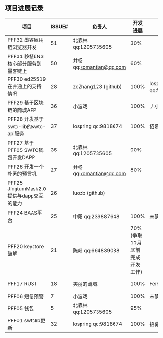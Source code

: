 ## 项目进展记录

| 项目           | ISSUE# | 负责人 | 开发进展 | 验收人 | 验收进展 | 备注 |
|----------------|--------|----------|--------|-------|-------|-------|
| PFP32 墨客应用链浏览器开发 | 51      | 北森林 qq:1205735605   |  30%   |    |           | 2019/12/9更新 |
| PFP31 移植ENS核心部分服务到墨客链上 | 50      | 井畅 qq:komantian@qq.com  |    60%    |      |        | 2019/12/24更新 | 
| PFP30 ed25519 在井通上的支持情况 | 28      | zcZhang123 (github)  |  100%     |  lospring qq:9818674     |   100%   | 2019/12/25 项目完成 | 
| PFP29 基于区块链的商城APP | 36      | 小游戏   | 100%    |丿小丶灬 |     100%      | 2019/12/9 项目完成 |
| PFP28 开发基于swtc-lib的swtc-api服务 | 37      | lospring qq:9818674   |    100%      |  招募中     |        | 2019/12/24更新 | 
| PFP27 基于PFP05 SWTC钱包开发DAPP | 35      | 北森林  qq:1205735605  |   90%     |       |        | 2019/12/24更新 | 
| PFP26 开发一个朴素的预言机 | 27      | 井畅 qq:komantian@qq.com  |    80%    |       |        | 2019/12/24 更新|
| PFP25 JingtumMask2.0提供与dapp交互的能力 | 26      | luozb (github)   |        |       |        | 2019/12/24 未联系上luozb，进度不明 |
| PFP24 BAAS平台 | 25     | 中阳  qq:239887648   |   100%    |  未确定   |        | 11/30 |  
| PFP20 keystore破解 | 21 | 陈峰  qq:664839088   |  70%  (争取12月底前完成开发工作)    |    |        | 2019/12/24更新 | 
| PFP17 RUST     | 18  | 美丽的流域  |  100%       |FeiPengZheng |   100%       | 2019/12/9 项目完成  |
| PFP06 短信预警 | 7      | 小游戏   | 100% |   未确定    |       | 11/30 |
| PFP05 钱包     | 5      | 北森林  qq:1205735605  |  95%       |   |        | 2019/12/24更新 | 
| PFP01 swtclib更新 | 32  | lospring qq:9818674 |  100%      | 招募中  |        | 2019/12/24更新 | 
